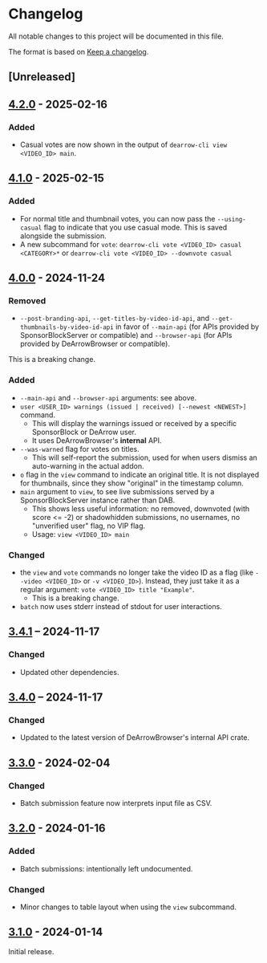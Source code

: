 # Changelog
All notable changes to this project will be documented in this file.

The format is based on [Keep a changelog](https://keepachangelog.com/en/1.1.0/).

## [Unreleased]

## [4.2.0] - 2025-02-16

### Added
- Casual votes are now shown in the output of `dearrow-cli view <VIDEO_ID> main`.

## [4.1.0] - 2025-02-15

### Added
- For normal title and thumbnail votes, you can now pass the `--using-casual` flag to indicate that
  you use casual mode. This is saved alongside the submission.
- A new subcommand for `vote`: `dearrow-cli vote <VIDEO_ID> casual <CATEGORY>*` or `dearrow-cli vote <VIDEO_ID> --downvote casual`

## [4.0.0] - 2024-11-24

### Removed
- `--post-branding-api`, `--get-titles-by-video-id-api`, and `--get-thumbnails-by-video-id-api` in favor of
  `--main-api` (for APIs provided by SponsorBlockServer or compatible) and `--browser-api` (for APIs provided by
  DeArrowBrowser or compatible).

This is a breaking change.

### Added
- `--main-api` and `--browser-api` arguments: see above.
- `user <USER_ID> warnings (issued | received) [--newest <NEWEST>]` command.
  - This will display the warnings issued or received by a specific SponsorBlock or DeArrow user.
  - It uses DeArrowBrowser's **internal** API.
- `--was-warned` flag for votes on titles.
  - This will self-report the submission, used for when users dismiss an auto-warning in the actual addon.
- `o` flag in the `view` command to indicate an original title. It is not displayed for thumbnails, since they
  show "original" in the timestamp column.
- `main` argument to `view`, to see live submissions served by a SponsorBlockServer instance rather than DAB.
  - This shows less useful information: no removed, downvoted (with score <= -2) or shadowhidden submissions,
    no usernames, no "unverified user" flag, no VIP flag.
  - Usage: `view <VIDEO_ID> main`

### Changed
- the `view` and `vote` commands no longer take the video ID as a flag (like `--video <VIDEO_ID>` or `-v <VIDEO_ID>`).
  Instead, they just take it as a regular argument: `vote <VIDEO_ID> title "Example"`.
  - This is a breaking change.
- `batch` now uses stderr instead of stdout for user interactions.

## [3.4.1] – 2024-11-17

### Changed
- Updated other dependencies.

## [3.4.0] – 2024-11-17

### Changed
- Updated to the latest version of DeArrowBrowser's internal API crate.

## [3.3.0] - 2024-02-04

### Changed
- Batch submission feature now interprets input file as CSV.

## [3.2.0] - 2024-01-16

### Added
- Batch submissions: intentionally left undocumented.

### Changed
- Minor changes to table layout when using the `view` subcommand.

## [3.1.0] - 2024-01-14
Initial release.

[4.2.0]: https://github.com/mschae23/dearrow-cli/releases/tag/v4.2.0
[4.1.0]: https://github.com/mschae23/dearrow-cli/releases/tag/v4.1.0
[4.0.0]: https://github.com/mschae23/dearrow-cli/releases/tag/v4.0.0
[3.4.1]: https://github.com/mschae23/dearrow-cli/releases/tag/v3.4.1
[3.4.0]: https://github.com/mschae23/dearrow-cli/releases/tag/v3.4.0
[3.3.0]: https://github.com/mschae23/dearrow-cli/releases/tag/v3.3.0
[3.2.0]: https://github.com/mschae23/dearrow-cli/releases/tag/v3.2.0
[3.1.0]: https://github.com/mschae23/dearrow-cli/releases/tag/v3.1.0
